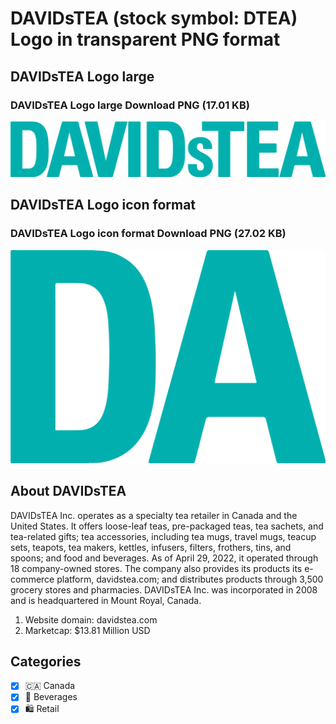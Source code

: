 # DAVIDsTEA (stock symbol: DTEA) Logo in transparent PNG format

## DAVIDsTEA Logo large

### DAVIDsTEA Logo large Download PNG (17.01 KB)

![DAVIDsTEA Logo large Download PNG (17.01 KB)](/img/orig/DTEA_BIG-75383165.png)

## DAVIDsTEA Logo icon format

### DAVIDsTEA Logo icon format Download PNG (27.02 KB)

![DAVIDsTEA Logo icon format Download PNG (27.02 KB)](/img/orig/DTEA-a3d0ec38.png)

## About DAVIDsTEA

DAVIDsTEA Inc. operates as a specialty tea retailer in Canada and the United States. It offers loose-leaf teas, pre-packaged teas, tea sachets, and tea-related gifts; tea accessories, including tea mugs, travel mugs, teacup sets, teapots, tea makers, kettles, infusers, filters, frothers, tins, and spoons; and food and beverages. As of April 29, 2022, it operated through 18 company-owned stores. The company also provides its products its e-commerce platform, davidstea.com; and distributes products through 3,500 grocery stores and pharmacies. DAVIDsTEA Inc. was incorporated in 2008 and is headquartered in Mount Royal, Canada.

1. Website domain: davidstea.com
2. Marketcap: $13.81 Million USD


## Categories
- [x] 🇨🇦 Canada
- [x] 🥤 Beverages
- [x] 🛍️ Retail
